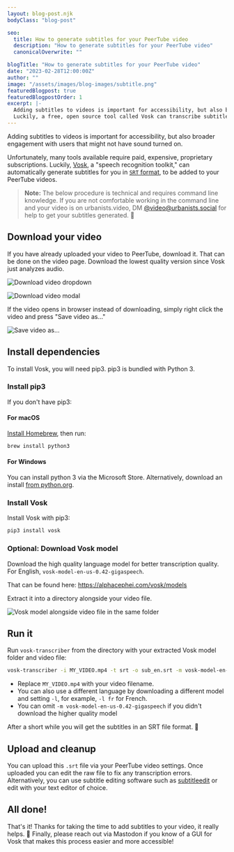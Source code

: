```yaml
---
layout: blog-post.njk
bodyClass: "blog-post"

seo:
  title: How to generate subtitles for your PeerTube video
  description: "How to generate subtitles for your PeerTube video"
  canonicalOverwrite: ""

blogTitle: "How to generate subtitles for your PeerTube video"
date: "2023-02-28T12:00:00Z"
author: ""
image: "/assets/images/blog-images/subtitle.png"
featuredBlogpost: true
featuredBlogpostOrder: 1
excerpt: |-
  Adding subtitles to videos is important for accessibility, but also broader engagement with users that might not have sound turned on.
  Luckily, a free, open source tool called Vosk can transcribe subtitles for you!
---
```


Adding subtitles to videos is important for accessibility, but also broader engagement with users that might not have sound turned on.

Unfortunately, many tools available require paid, expensive, proprietary subscriptions. Luckily, [Vosk](https://alphacephei.com/vosk/), a "speech recognition toolkit," can automatically generate subtitles for you in [`SRT` format](https://en.wikipedia.org/wiki/SubRip), to be added to your PeerTube videos.

> **Note:** The below procedure is technical and requires command line knowledge. If you are not comfortable working in the command line and your video is on urbanists.video, DM [@video@urbanists.social](https://urbanists.social/@video) for help to get your subtitles generated. 🙂

## Download your video

If you have already uploaded your video to PeerTube, download it. That can be done on the video page. Download the lowest quality version since Vosk just analyzes audio.

![Download video dropdown](/assets/images/blog-images/download-video-dropdown.png)

![Download video modal](/assets/images/blog-images/download-video-modal.png)

If the video opens in browser instead of downloading, simply right click the video and press "Save video as..."

![Save video as...](/assets/images/blog-images/save-video-as.png)

## Install dependencies

To install Vosk, you will need pip3. pip3 is bundled with Python 3.

### Install pip3

If you don't have pip3:

#### For macOS

[Install Homebrew](https://brew.sh/), then run:

```bash
brew install python3
```

#### For Windows

You can install python 3 via the Microsoft Store. Alternatively, download an install [from python.org](https://www.python.org/downloads/windows/).

### Install Vosk

Install Vosk with pip3:

```bash
pip3 install vosk
```

### Optional: Download Vosk model

Download the high quality language model for better transcription quality. For English, `vosk-model-en-us-0.42-gigaspeech`.

That can be found here: https://alphacephei.com/vosk/models

Extract it into a directory alongside your video file.

![Vosk model alongside video file in the same folder](/assets/images/blog-images/vosk.png)

## Run it

Run `vosk-transcriber` from the directory with your extracted Vosk model folder and video file:

```bash
vosk-transcriber -i MY_VIDEO.mp4 -t srt -o sub_en.srt -m vosk-model-en-us-0.42-gigaspeech
```

- Replace `MY_VIDEO.mp4` with your video filename.
- You can also use a different language by downloading a different model and setting `-l`, for example, `-l fr` for French.
- You can omit `-m vosk-model-en-us-0.42-gigaspeech` if you didn't download the higher quality model

After a short while you will get the subtitles in an SRT file format. 🎉

## Upload and cleanup

You can upload this `.srt` file via your PeerTube video settings. Once uploaded you can edit the raw file to fix any transcription errors. Alternatively, you can use subtitle editing software such as [subtitleedit](https://www.nikse.dk/subtitleedit/online) or edit with your text editor of choice.

## All done!

That's it! Thanks for taking the time to add subtitles to your video, it really helps. 🥰 Finally, please reach out via Mastodon if you know of a GUI for Vosk that makes this process easier and more accessible!
